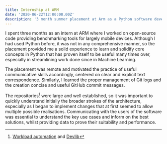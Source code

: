 ```yaml
---
title: Internship at ARM
date: '2020-06-22T12:00:00.00Z'
description: '3 month summer placement at Arm as a Python software developer'
---
```


I spent three months as an intern at ARM where I worked on open-source code providing benchmarking tools for largely mobile devices.
Although I had used Python before, it was not in any comprehensive manner, so the placement provided me a solid experience to learn and solidify core concepts in Python that has proven itself to be useful many times over, especially in streamlining work done since in Machine Learning.

The placement was remote and motivated the practice of useful communicative skills accordingly, centered on clear and explicit text correspondence.
Similarly, I learned the proper management of Git logs and the creation concise and useful GitHub commit messages.

The repositories[^1] were large and well established, so it was important to quickly understand initially the broader strokes of the architecture, especially as I began to implement changes that at first seemed to allow multiple possible realisations.
Communicating with the users of the software was essential to understand the key use cases and inform on the best solutions, whilst providing data to prove their suitability and performance.


[^1]: [Workload automation](https://github.com/ARM-software/workload-automation) and [Devlib](https://github.com/ARM-software/devlib)